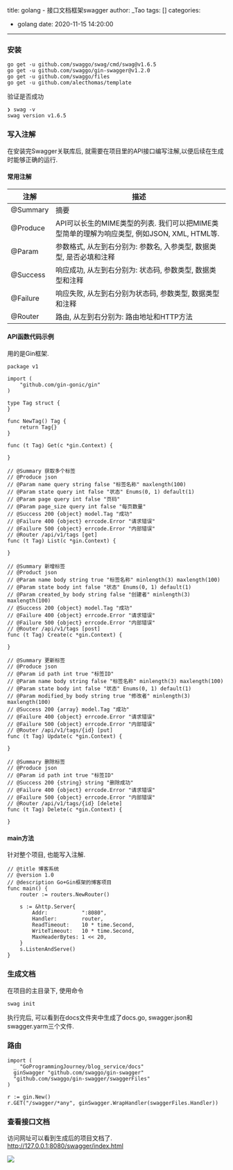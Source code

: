 title: golang - 接口文档框架swagger
author: _Tao
tags: []
categories:
  - golang
date: 2020-11-15 14:20:00
---
### 安装
```shell
go get -u github.com/swaggo/swag/cmd/swag@v1.6.5
go get -u github.com/swaggo/gin-swagger@v1.2.0
go get -u github.com/swaggo/files
go get -u github.com/alecthomas/template
```

验证是否成功
```shell
❯ swag -v
swag version v1.6.5
```

### 写入注解
在安装完Swagger关联库后, 就需要在项目里的API接口编写注解,以便后续在生成时能够正确的运行.

#### 常用注解

|  注解   | 描述  |
| ---- | ---- |
| @Summary | 摘要 |
| @Produce | API可以长生的MIME类型的列表. 我们可以把MIME类型简单的理解为响应类型, 例如JSON, XML, HTML等. |
| @Param | 参数格式, 从左到右分别为: 参数名, 入参类型, 数据类型, 是否必填和注释 |
| @Success | 响应成功, 从左到右分别为: 状态码, 参数类型, 数据类型和注释 |
| @Failure | 响应失败, 从左到右分别为状态码, 参数类型, 数据类型和注释 |
| @Router | 路由, 从左到右分别为: 路由地址和HTTP方法  |


#### API函数代码示例
用的是Gin框架.

```golang
package v1

import (
	"github.com/gin-gonic/gin"
)

type Tag struct {
}

func NewTag() Tag {
	return Tag{}
}

func (t Tag) Get(c *gin.Context) {

}

// @Summary 获取多个标签
// @Produce json
// @Param name query string false "标签名称" maxlength(100)
// @Param state query int false "状态" Enums(0, 1) default(1)
// @Param page query int false "页码"
// @Param page_size query int false "每页数量"
// @Success 200 {object} model.Tag "成功"
// @Failure 400 {object} errcode.Error "请求错误"
// @Failure 500 {object} errcode.Error "内部错误"
// @Router /api/v1/tags [get]
func (t Tag) List(c *gin.Context) {

}

// @Summary 新增标签
// @Product json
// @Param name body string true "标签名称" minlength(3) maxlength(100)
// @Param state body int false "状态" Enums(0, 1) default(1)
// @Param created_by body string false "创建者" minlength(3) maxlength(100)
// @Success 200 {object} model.Tag "成功"
// @Failure 400 {object} errcode.Error "请求错误"
// @Failure 500 {object} errcode.Error "内部错误"
// @Router /api/v1/tags [post]
func (t Tag) Create(c *gin.Context) {

}

// @Summary 更新标签
// @Produce json
// @Param id path int true "标签ID"
// @Param name body string false "标签名称" minlength(3) maxlength(100)
// @Param state body int false "状态" Enums(0, 1) default(1)
// @Param modified_by body string true "修改者" minlength(3) maxlength(100)
// @Success 200 {array} model.Tag "成功"
// @Failure 400 {object} errcode.Error "请求错误"
// @Failure 500 {object} errcode.Error "内部错误"
// @Router /api/v1/tags/{id} [put]
func (t Tag) Update(c *gin.Context) {

}

// @Summary 删除标签
// @Produce json
// @Param id path int true "标签ID"
// @Success 200 {string} string "删除成功"
// @Failure 400 {object} errcode.Error "请求错误"
// @Failure 500 {object} errcode.Error "内部错误"
// @Router /api/v1/tags/{id} [delete]
func (t Tag) Delete(c *gin.Context) {

}

```

#### main方法
针对整个项目, 也能写入注解.

```golang
// @title 博客系统
// @version 1.0
// @description Go+Gin框架的博客项目
func main() {
	router := routers.NewRouter()

	s := &http.Server{
		Addr:           ":8080",
		Handler:        router,
		ReadTimeout:    10 * time.Second,
		WriteTimeout:   10 * time.Second,
		MaxHeaderBytes: 1 << 20,
	}
	s.ListenAndServe()
}

```


### 生成文档
在项目的主目录下, 使用命令
```shell
swag init
```
执行完后, 可以看到在docs文件夹中生成了docs.go, swagger.json和swagger.yarm三个文件.

### 路由
```golang
import (
  _ "GoProgrammingJourney/blog_service/docs"
  ginSwagger "github.com/swaggo/gin-swagger"
  "github.com/swaggo/gin-swagger/swaggerFiles"
)

r := gin.New()
r.GET("/swagger/*any", ginSwagger.WrapHandler(swaggerFiles.Handler))

```

### 查看接口文档

访问网址可以看到生成后的项目文档了.<br/>
http://127.0.0.1:8080/swagger/index.html

![](https://qxinhai.oss-cn-shenzhen.aliyuncs.com/hexo/20201115143526.png)
